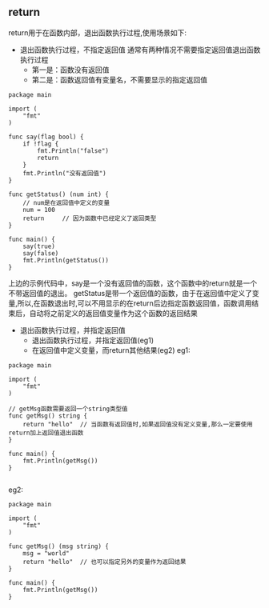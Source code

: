 ## return
return用于在函数内部，退出函数执行过程,使用场景如下:

* 退出函数执行过程，不指定返回值
通常有两种情况不需要指定返回值退出函数执行过程
	- 第一是：函数没有返回值
	- 第二是：函数返回值有变量名，不需要显示的指定返回值
```
package main

import (
	"fmt"
)

func say(flag bool) {
	if !flag {
		fmt.Println("false")
		return
	}
	fmt.Println("没有返回值")
}

func getStatus() (num int) {
	// num是在返回值中定义的变量
	num = 100
	return     // 因为函数中已经定义了返回类型
}

func main() {
	say(true)
	say(false)
	fmt.Println(getStatus())
}

```
上边的示例代码中，say是一个没有返回值的函数，这个函数中的return就是一个不带返回值的退出。
getStatus是带一个返回值的函数，由于在返回值中定义了变量,所以,在函数退出时,可以不用显示的在return后边指定函数返回值，函数调用结束后，自动将之前定义的返回值变量作为这个函数的返回结果

* 退出函数执行过程，并指定返回值
	- 退出函数执行过程，并指定返回值(eg1)
	- 在返回值中定义变量，而return其他结果(eg2)
eg1:
```
package main

import (
	"fmt"
)

// getMsg函数需要返回一个string类型值
func getMsg() string {
	return "hello"  // 当函数有返回值时,如果返回值没有定义变量,那么一定要使用return加上返回值退出函数
}

func main() {
	fmt.Println(getMsg())
}


```

eg2:
```
package main

import (
	"fmt"
)

func getMsg() (msg string) {
	msg = "world"
	return "hello"  // 也可以指定另外的变量作为返回结果
}

func main() {
	fmt.Println(getMsg())
}

```	